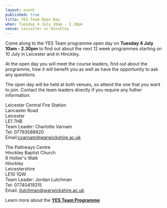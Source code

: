 ```yaml
---
layout: event
published: true
title: YES Team Open Day
when: Tuesday 4 July 10am - 2.30pm
venue: Leicester or Hinckley
---
```


Come along to the YES Team programme open day on **Tuesday 4 July 10am - 2.30pm** to find out about the next 12 week programmes starting on 10 July in Leicester and in Hinckley.  

At the open day you will meet the course leaders, find out about the programme, how it will benefit you as well as have the opportunity to ask any questions. 

The open day will be held at both venues, so attend the one that you want to join. Contact the team leaders directly if you require any futher information:

Leicester Central Fire Station<br>
Lancaster Road<br>
Leicester<br>
LE1 7HB<br>
Team Leader:  Charlotte Varnam<br>
Tel: 07793588920<br>
Email:[cvarnam@warwickshire.ac.uk](mailto:cvarnam@warwickshire.ac.uk)


The Pathways Centre<br>
Hinckley Baptist Church<br>
6 Hollier's Walk<br>
Hinckley<br>
Leicestershire<br>
LE10 1QW<br>
Team Leader:  Jordan Lutchman<br>
Tel:  07740419315<br>
Email:  [jlutchman@warwickshire.ac.uk](mailto:jlutchman@warwickshire.ac.uk)

Learn more about the [**YES Team Programme**](https://www.yesproject.org/what-you-can-do/get-motivated-to-succeed/)
